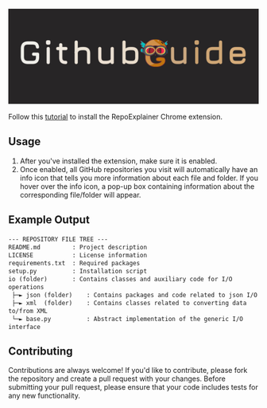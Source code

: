 
![githubguide banner](./images/banner.jpg)

Follow this [tutorial](https://developer.chrome.com/docs/extensions/mv3/getstarted/development-basics/#load-unpacked) to install the RepoExplainer Chrome extension.

## Usage

1. After you've installed the extension, make sure it is enabled.
2. Once enabled, all GitHub repositories you visit will automatically have an info icon that tells you more information about each file and folder.
   If you hover over the info icon, a pop-up box containing information about the corresponding file/folder will appear.

## Example Output

```
--- REPOSITORY FILE TREE ---
README.md         : Project description
LICENSE           : License information
requirements.txt  : Required packages
setup.py          : Installation script
io (folder)       : Contains classes and auxiliary code for I/O operations
 ├─► json (folder)    : Contains packages and code related to json I/O
 ├─► xml  (folder)    : Contains classes related to converting data to/from XML
 └─► base.py          : Abstract implementation of the generic I/O interface
```

## Contributing

Contributions are always welcome! If you'd like to contribute, please fork the repository and create a pull request with your changes. Before submitting your pull request, please ensure that your code includes tests for any new functionality.

